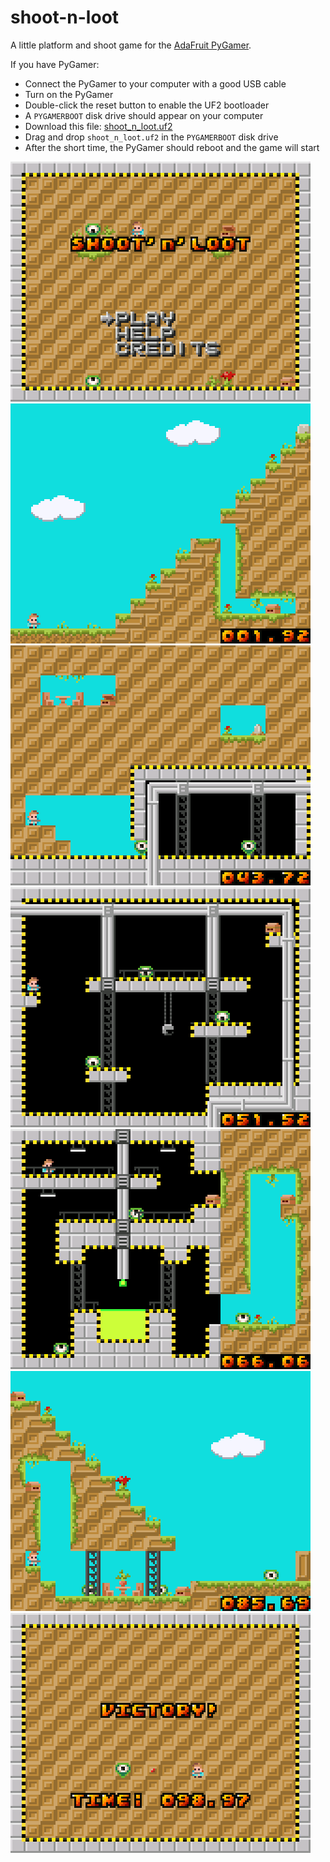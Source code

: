 # shoot-n-loot
A little platform and shoot game for the [AdaFruit PyGamer](https://www.adafruit.com/product/4242).

If you have PyGamer:
 - Connect the PyGamer to your computer with a good USB cable
 - Turn on the PyGamer
 - Double-click the reset button to enable the UF2 bootloader
 - A `PYGAMERBOOT` disk drive should appear on your computer
 - Download this file: [shoot_n_loot.uf2](https://github.com/Fabien-Chouteau/shoot-n-loot/releases/download/v0.1.0/shoot_n_loot.uf2)
 - Drag and drop `shoot_n_loot.uf2` in the `PYGAMERBOOT` disk drive
 - After the short time, the PyGamer should reboot and the game will start

![](screenshots/screenshot1.png)
![](screenshots/screenshot2.png)
![](screenshots/screenshot3.png)
![](screenshots/screenshot4.png)
![](screenshots/screenshot5.png)
![](screenshots/screenshot6.png)
![](screenshots/screenshot7.png)
